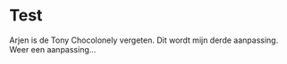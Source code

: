 # Test
Arjen is de Tony Chocolonely vergeten.
Dit wordt mijn derde aanpassing.
Weer een aanpassing...